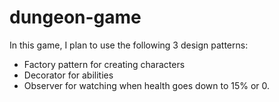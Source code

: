# dungeon-game

In this game, I plan to use the following 3 design patterns:

- Factory pattern for creating characters
- Decorator for abilities
- Observer for watching when health goes down to 15% or 0.